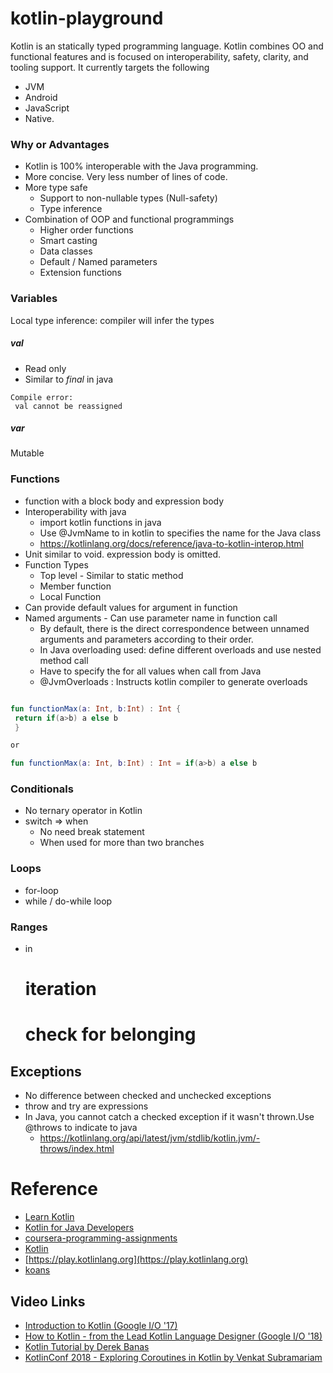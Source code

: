 # kotlin-playground

Kotlin is an statically typed programming language. Kotlin combines OO and functional features and is focused on interoperability, safety, clarity, and tooling support. It currently targets the following 
*   JVM 
*   Android
*   JavaScript 
*   Native. 

### Why or Advantages
*   Kotlin is 100% interoperable with the Java programming.
*   More concise. Very less number of lines of code.
*   More type safe
    *   Support to non-nullable types (Null-safety)
    *   Type inference 
*   Combination of OOP and functional programmings 
    *   Higher order functions
    *   Smart casting  
    *   Data classes
    *   Default / Named parameters
    *   Extension functions  
    
    
### Variables

Local type inference: compiler will infer the types

##### val
*   Read only
*   Similar to _final_ in java 

```
Compile error:
 val cannot be reassigned
 ```
  
##### var
Mutable

### Functions
*   function with a block body and expression body
*   Interoperability with java
    *   import kotlin functions in java
    *   Use @JvmName to in kotlin to specifies the name for the Java class 
    *   https://kotlinlang.org/docs/reference/java-to-kotlin-interop.html
*   Unit similar to void. expression body is omitted.
*   Function Types
    *   Top level - Similar to static method
    *   Member function
    *   Local Function    
*   Can provide default values for argument in function
*   Named arguments - Can use parameter name in function call
    *   By default, there is the direct correspondence between unnamed arguments and parameters according to their order.
    *   In Java overloading used: define different overloads and use nested method call
    *   Have to specify the for all values when call from Java
    *   @JvmOverloads : Instructs kotlin compiler to generate overloads
     
       

```kotlin

fun functionMax(a: Int, b:Int) : Int {
 return if(a>b) a else b
 }

or

fun functionMax(a: Int, b:Int) : Int = if(a>b) a else b
```

    
### Conditionals

*   No ternary operator in Kotlin
*   switch => when
    *   No need break statement  
    *   When used for more than two branches

### Loops
*  for-loop
*  while / do-while loop    

### Ranges
*   in
    # iteration
    # check for belonging


## Exceptions
*   No difference between checked and unchecked exceptions 
*   throw and try are expressions
*   In Java, you cannot catch a checked exception if it wasn't thrown.Use @throws to indicate to java
    *   https://kotlinlang.org/api/latest/jvm/stdlib/kotlin.jvm/-throws/index.html

# Reference
*   [Learn Kotlin](https://kotlinlang.org/docs/reference/)
*   [Kotlin for Java Developers](https://www.coursera.org/learn/kotlin-for-java-developers/home/welcome)   
*   [coursera-programming-assignments](https://www.jetbrains.com/help/education/coursera-programming-assignments.html)
*   [Kotlin](https://stepik.org/course/2852)
*   [https://play.kotlinlang.org](https://play.kotlinlang.org)
*   [koans](https://play.kotlinlang.org/koans/overview)

## Video Links

*   [Introduction to Kotlin (Google I/O '17)](https://www.youtube.com/watch?v=X1RVYt2QKQE&t=33s)
*   [How to Kotlin - from the Lead Kotlin Language Designer (Google I/O '18)](https://www.youtube.com/watch?v=6P20npkvcb8&t)
*   [Kotlin Tutorial by Derek Banas
](https://www.youtube.com/watch?v=H_oGi8uuDpA)
*   [KotlinConf 2018 - Exploring Coroutines in Kotlin by Venkat Subramariam](https://www.youtube.com/watch?v=jT2gHPQ4Z1Q)